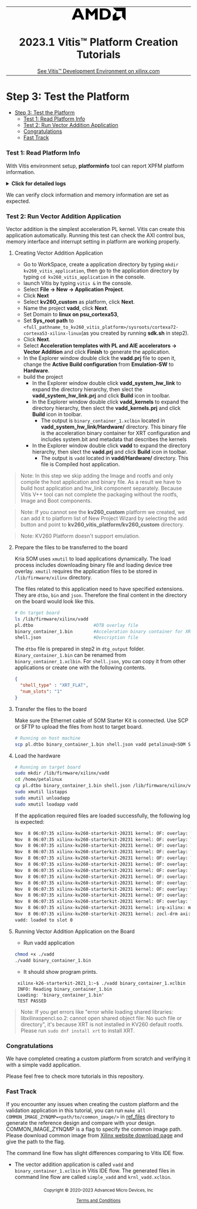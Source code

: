 <table class="sphinxhide" width="100%">
 <tr width="100%">
    <td align="center"><img src="https://raw.githubusercontent.com/Xilinx/Image-Collateral/main/xilinx-logo.png" width="30%"/><h1>2023.1 Vitis™ Platform Creation Tutorials</h1>
    <a href="https://www.xilinx.com/products/design-tools/vitis.html">See Vitis™ Development Environment on xilinx.com</br></a>
    </td>
 </tr>
</table>

# Step 3: Test the Platform

- [Step 3: Test the Platform](#step-3-test-the-platform)
    - [Test 1: Read Platform Info](#test-1-read-platform-info)
    - [Test 2: Run Vector Addition Application](#test-2-run-vector-addition-application)
    - [Congratulations](#congratulations)
    - [Fast Track](#fast-track)

### Test 1: Read Platform Info

With Vitis environment setup, **platforminfo** tool can report XPFM platform information.

<details>

<summary><strong>Click for detailed logs</strong></summary>  

```bash
# in kv260_custom_pkg directory
platforminfo ./kv260_custom/export/kv260_custom/kv260_custom.xpfm
==========================
Basic Platform Information
==========================
Platform:           kv260_custom
File:               Vitis-Tutorials/Vitis_Platform_Creation/Design_Tutorials/01-Edge-KV260/ref_files/step2_pfm/kv260_custom/export/kv260_custom/kv260_custom.xpfm
Description:        
A custom platform ZCU104 platform
    

=====================================
Hardware Platform (Shell) Information
=====================================
Vendor:                           xilinx
Board:                            kv260_hardware_Platform
Name:                             kv260_hardware_Platform
Version:                          0.0
Generated Version:                2023.1
Hardware:                         1
Software Emulation:               1
Hardware Emulation:               1
Hardware Emulation Platform:      0
FPGA Family:                      zynquplus
FPGA Device:                      xck26
Board Vendor:                     xilinx.com
Board Name:                       xilinx.com:kv260_som:1.4
Board Part:                       xck26-sfvc784-2LV-c

=================
Clock Information
=================
  Default Clock Index: 1
  Clock Index:         0
    Frequency:         99.999000
  Clock Index:         1
    Frequency:         199.998000
  Clock Index:         2
    Frequency:         399.996000

==================
Memory Information
==================
  Bus SP Tag: HP0
  Bus SP Tag: HP1
  Bus SP Tag: HP2
  Bus SP Tag: HP3
  Bus SP Tag: HPC0
  Bus SP Tag: HPC1

=============================
Software Platform Information
=============================
Number of Runtimes:            1
Default System Configuration:  kv260_custom
System Configurations:
  System Config Name:                      kv260_custom
  System Config Description:               kv260_custom
  System Config Default Processor Group:   xrt
  System Config Default Boot Image:        standard
  System Config Is QEMU Supported:         1
  System Config Processor Groups:
    Processor Group Name:      xrt
    Processor Group CPU Type:  cortex-a53
    Processor Group OS Name:   linux
  System Config Boot Images:
    Boot Image Name:           standard
    Boot Image Type:           
    Boot Image BIF:            kv260_custom/boot/linux.bif
    Boot Image Data:           kv260_custom/xrt/image
    Boot Image Boot Mode:      sd
    Boot Image RootFileSystem: 
    Boot Image Mount Path:     /mnt
    Boot Image Read Me:        kv260_custom/boot/generic.readme
    Boot Image QEMU Args:      kv260_custom/qemu/pmu_args.txt:kv260_custom/qemu/qemu_args.txt
    Boot Image QEMU Boot:      
    Boot Image QEMU Dev Tree:  
Supported Runtimes:
  Runtime: OpenCL
```

</details>

We can verify clock information and memory information are set as expected.

### Test 2: Run Vector Addition Application

Vector addition is the simplest acceleration PL kernel. Vitis can create this application automatically. Running this test can check the AXI control bus, memory interface and interrupt setting in platform are working properly.

1. Creating Vector Addition Application

   - Go to WorkSpace, create a application directory by typing `mkdir kv260_vitis_application`, then go to the application directory by typing `cd kv260_vitis_application` in the console.
   - launch Vitis by typing `vitis &` in the console.
   - Select **File -> New -> Application Project**.
   - Click **Next**
   - Select **kv260_custom** as platform, click **Next**.
   - Name the project **vadd**, click **Next**.
   - Set Domain to **linux on psu_cortexa53**, 
   - Set **Sys_root path** to ```<full_pathname_to_kv260_vitis_platform>/sysroots/cortexa72-cortexa53-xilinx-linux```(as you created by running **sdk.sh** in step2).
   - Click **Next**.
   - Select **Acceleration templates with PL and AIE accelerators -> Vector Addition** and click **Finish** to generate the application.
   - In the Explorer window double click the **vadd.prj** file to open it, change the **Active Build configuration** from **Emulation-SW** to **Hardware**.
   - build the project
     - In the Explorer window double click **vadd_system_hw_link** to expand the directory hierarchy, then slect the **vadd_system_hw_link.prj** and click **Build** icon in toolbar.
     - In the Explorer window double click **vadd_kernels** to expand the directory hierarchy, then slect the **vadd_kernels.prj** and click **Build** icon in toolbar.
       - The output is `binary_container_1.xclbin` located in **vadd_system_hw_link/Hardware/** directory. This binary file is the acceleration binary container for XRT configuration and includes system.bit and metadata that describes the kernels
     - In the Explorer window double click **vadd** to expand the directory hierarchy, then slect the **vadd.prj** and click **Build** icon in toolbar.
       - The output is `vadd` located in **vadd/Hardware/** directory. This  file is Compiled host application.


  > Note: In this step we skip adding the Image and rootfs and only compile the host application and binary file. As a result we have to build host application and hw_link component separately. Because Vitis V++ tool can not complete the packaging without the rootfs, Image and Boot components.

  > Note: If you cannot see the **kv260_custom** platform we created, we can add it to platform list of New Project Wizard by selecting the add button and point to **kv260_vitis_platform/kv260_custom** directory.

  > Note: KV260 Platform doesn't support emulation.

  

2. Prepare the files to be transferred to the board

   Kria SOM uses `xmutil` to load applications dynamically. The load process includes downloading binary file and loading device tree overlay. `xmutil` requires the application files to be stored in `/lib/firmware/xilinx` directory.

   The files related to this application need to have specified extensions. They are `dtbo`, `bin` and `json`. Therefore the final content in the directory on the board would look like this.

   ```bash
   # On target board
   ls /lib/firmware/xilinx/vadd
   pl.dtbo                       #DTB overlay file
   binary_container_1.bin        #Acceleration binary container for XRT configuration. Also includes system.bit and metadata that describes the kernels. 
   shell.json                    #Description file
   ```

   The `dtbo` file is prepared in step2 in `dtg_output` folder. `Binary_container_1.bin` can be renamed from `binary_container_1.xclbin`. For `shell.json`, you can copy it from other applications or create one with the following contents.

    ```json
    {
      "shell_type" : "XRT_FLAT",
      "num_slots": "1"
    }
    ```

3. Transfer the files to the board

    Make sure the Ethernet cable of SOM Starter Kit is connected. Use SCP or SFTP to upload the files from host to target board.

    ```bash
    # Running on host machine
    scp pl.dtbo binary_container_1.bin shell.json vadd petalinux@<SOM Starter Kit IP>:/home/petalinux
    ```
4. Load the hardware

    ```bash
    # Running on target board
    sudo mkdir /lib/firmware/xilinx/vadd
    cd /home/petalinux
    cp pl.dtbo binary_container_1.bin shell.json /lib/firmware/xilinx/vadd
    sudo xmutil listapps
    sudo xmutil unloadapp
    sudo xmutil loadapp vadd
    ```

    If the application required files are loaded successfully, the following log is expected:

    ```bash
    Nov  8 06:07:35 xilinx-kv260-starterkit-20231 kernel: OF: overlay: WARNING: memory leak will occur if overlay removed, property: /fpga-full/firmware-name
    Nov  8 06:07:35 xilinx-kv260-starterkit-20231 kernel: OF: overlay: WARNING: memory leak will occur if overlay removed, property: /fpga-full/pid
    Nov  8 06:07:35 xilinx-kv260-starterkit-20231 kernel: OF: overlay: WARNING: memory leak will occur if overlay removed, property: /fpga-full/resets
    Nov  8 06:07:35 xilinx-kv260-starterkit-20231 kernel: OF: overlay: WARNING: memory leak will occur if overlay removed, property: /fpga-full/uid
    Nov  8 06:07:35 xilinx-kv260-starterkit-20231 kernel: OF: overlay: WARNING: memory leak will occur if overlay removed, property: /__symbols__/overlay0
    Nov  8 06:07:35 xilinx-kv260-starterkit-20231 kernel: OF: overlay: WARNING: memory leak will occur if overlay removed, property: /__symbols__/overlay1
    Nov  8 06:07:35 xilinx-kv260-starterkit-20231 kernel: OF: overlay: WARNING: memory leak will occur if overlay removed, property: /__symbols__/afi0
    Nov  8 06:07:35 xilinx-kv260-starterkit-20231 kernel: OF: overlay: WARNING: memory leak will occur if overlay removed, property: /__symbols__/clocking0
    Nov  8 06:07:35 xilinx-kv260-starterkit-20231 kernel: OF: overlay: WARNING: memory leak will occur if overlay removed, property: /__symbols__/clocking1
    Nov  8 06:07:35 xilinx-kv260-starterkit-20231 kernel: OF: overlay: WARNING: memory leak will occur if overlay removed, property: /__symbols__/overlay2
    Nov  8 06:07:35 xilinx-kv260-starterkit-20231 kernel: OF: overlay: WARNING: memory leak will occur if overlay removed, property: /__symbols__/axi_intc_0
    Nov  8 06:07:35 xilinx-kv260-starterkit-20231 kernel: OF: overlay: WARNING: memory leak will occur if overlay removed, property: /__symbols__/misc_clk_0
    Nov  8 06:07:35 xilinx-kv260-starterkit-20231 kernel: irq-xilinx: mismatch in kind-of-intr param
    Nov  8 06:07:35 xilinx-kv260-starterkit-20231 kernel: zocl-drm axi:zyxclmm_drm: error -ENXIO: IRQ index 32 not found
    vadd: loaded to slot 0
    ```


5. Running Vector Addition Application on the Board

   - Run vadd application

   ```bash
   chmod +x ./vadd
   ./vadd binary_container_1.bin
   ```

   - It should show program prints.

   ```
    xilinx-k26-starterkit-2021_1:~$ ./vadd binary_container_1.xclbin
    INFO: Reading binary_container_1.bin
    Loading: 'binary_container_1.bin'
    TEST PASSED
   ```


> Note: If you get errors like "error while loading shared libraries: libxilinxopencl.so.2: cannot open shared object file: No such file
or directory", it's because XRT is not installed in KV260 default rootfs. Please run `sudo dnf install xrt` to install XRT.


### Congratulations

We have completed creating a custom platform from scratch and verifying it with a simple vadd application.

Please feel free to check more tutorials in this repository.

### Fast Track

If you encounter any issues when creating the custom platform and the validation application in this tutorial, you can run `make all COMMON_IMAGE_ZYNQMP=<path/to/common_image/>` in [ref_files](./ref_files) directory to generate the reference design and compare with your design. COMMON_IMAGE_ZYNQMP is a flag to specify the common image path. Please download common image from [Xilinx website download page](https://www.xilinx.com/support/download.html) and give the path to the flag.


The command line flow has slight differences comparing to Vitis IDE flow.
- The vector addition application is called `vadd` and `binary_container_1.xclbin` in Vitis IDE flow. The generated files in command line flow are called `simple_vadd` and `krnl_vadd.xclbin`.


<p class="sphinxhide" align="center"><sub>Copyright © 2020–2023 Advanced Micro Devices, Inc</sub></p>

<p class="sphinxhide" align="center"><sup><a href="https://www.amd.com/en/corporate/copyright">Terms and Conditions</a></sup></p>

